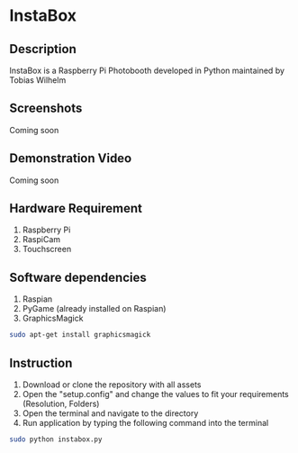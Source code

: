 # InstaBox
## Description
InstaBox is a Raspberry Pi Photobooth developed in Python maintained by Tobias Wilhelm

## Screenshots
Coming soon

## Demonstration Video
Coming soon

## Hardware Requirement
1. Raspberry Pi 
2. RaspiCam
3. Touchscreen

## Software dependencies
1. Raspian
2. PyGame (already installed on Raspian)
3. GraphicsMagick 
```*.sh
sudo apt-get install graphicsmagick
```

## Instruction
1. Download or clone the repository with all assets
2. Open the "setup.config" and change the values to fit your requirements (Resolution, Folders)
3. Open the terminal and navigate to the directory
4. Run application by typing the following command into the terminal
```*.sh
sudo python instabox.py
```

